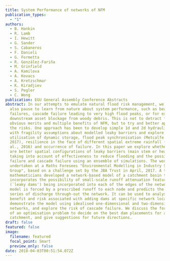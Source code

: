 ```yaml
---
title: System Performance of networks of NFM
publication_types:
  - "1"
authors:
  - B. Hankin
  - R. Lamb
  - I. Hewitt
  - G. Sander
  - S. Cabaneros
  - F. Danieli
  - G. Formetta
  - R. González-Fariña
  - M. Grinfield
  - A. Kamilova
  - A. Kovacs
  - A. Kretzschmar
  - K. Kiradjiev
  - S. Pegler
  - C. Wong
publication: EGU General Assembly Conference Abstracts
abstract: In our attempts to emulate natural flood risk management, we should
  also pause to learn from nature about system performance, such as beaver-dam
  failures, cascade failure leading to very high flood peaks, or for example
  downstream asset blockage from woody debris. This is not to detract from the
  obvious merits and multiple benefits of NFM, but to try and better appreciate
  the risks. One approach has been to develop simple 1d and 2d hydraulic models
  with fragility assumptions about modelled leaky barriers and explore
  utilisation of dynamic storage, flood peak synchronisation (Metcalfe et al,
  2017), resilience in the face of different spatial extreme rainfall (Hankin et
  al., 2016) and occurrence of failure. In this paper we explore whether there
  are better spatial configurations of leaky barriers (main stem or headwater)
  taking into account of effectiveness to reduce flooding and the possibility of
  failure and cascade failure using an ensemble of simulations. The work was
  undertaken at a Maths Foresees "Environmental Modelling in Industry Study
  Group", based on a challenge set by the JBA Trust in April, 2017. A team of
  mathematicians developed a network-based model of a catchment basin that
  incorporates the possibility of small-scale runoff attenuation features
  (`leaky dams') being incorporated into each of the edges of the network. The
  model is forced by a prescribed runoff to each node and predicts the time
  series of discharge through-out the network. It can be used to analyse the
  benefit and risk associated with adding dams at specific network locations. We
  demonstrate the model using idealised one-dimensional and two-dimensional
  networks, and explore the risk of cascade failure. We discuss the formulation
  of an optimisation problem to decide on the best dam placements for a given
  catchment, and give suggestions for future directions.
draft: false
featured: false
image:
  filename: featured
  focal_point: Smart
  preview_only: false
date: 2018-04-03T00:51:54.072Z
---
```

